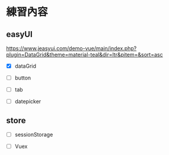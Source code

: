 # 練習內容

## easyUI 
https://www.jeasyui.com/demo-vue/main/index.php?plugin=DataGrid&theme=material-teal&dir=ltr&pitem=&sort=asc
- [x]  dataGrid
- [ ]  button
- [ ]  tab
- [ ]  datepicker 
   




## store 
- [ ] sessionStorage
- [ ]  Vuex


